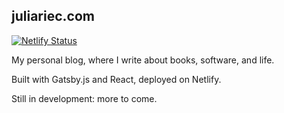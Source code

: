 ## juliariec.com

[![Netlify Status](https://api.netlify.com/api/v1/badges/e4fbad5e-b351-46c7-9321-fbb7e7ca5df5/deploy-status)](https://app.netlify.com/sites/juliariec/deploys)

My personal blog, where I write about books, software, and life.

Built with Gatsby.js and React, deployed on Netlify.

Still in development: more to come.
